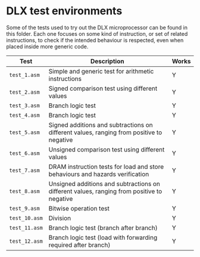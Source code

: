 # DLX test environments
Some of the tests used to try out the DLX microprocessor can be found in this folder. Each one focuses on some kind of instruction, or set of related instructions, to check if the intended behaviour is respected, even when placed inside more generic code.

| Test          | Description                                                                                | Works |
|---------------|--------------------------------------------------------------------------------------------|-------|
| `test_1.asm`  | Simple and generic test for arithmetic instructions                                        | Y     |
| `test_2.asm`  | Signed comparison test using different values                                              | Y     |
| `test_3.asm`  | Branch logic test                                                                          | Y     |
| `test_4.asm`  | Branch logic test                                                                          | Y     |
| `test_5.asm`  | Signed additions and subtractions on different values, ranging from positive to negative   | Y     |
| `test_6.asm`  | Unsigned comparison test using different values                                            | Y     |
| `test_7.asm`  | DRAM instruction tests for load and store behaviours and hazards verification              | Y     |
| `test_8.asm`  | Unsigned additions and subtractions on different values, ranging from positive to negative | Y     |
| `test_9.asm`  | Bitwise operation test                                                                     | Y     |
| `test_10.asm` | Division                                                                                   | Y     |
| `test_11.asm` | Branch logic test (branch after branch)                                                    | Y     |
| `test_12.asm` | Branch logic test (load with forwarding required after branch)                             | Y     |
